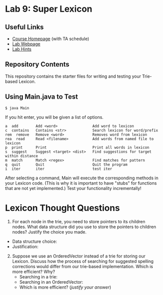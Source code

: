# Lab 9: Super Lexicon

## Useful Links
 * [Course Homepage](http://cs.williams.edu/~cs136/index.html) (with TA schedule)
 * [Lab Webpage](http://cs.williams.edu/~cs136/labs/lexicon.html)
 * [Lab Hints](http://cs.williams.edu/~cs136/labs/lexicon-hints.html)


## Repository Contents
This repository contains the starter files for writing and testing
your Trie-based Lexicon.

## Using Main.java to Test

```
$ java Main
```

If you hit enter, you will be given a list of options.

```
a  add        Add <word>                Add word to lexicon
c  contains   Contains <str>            Search lexicon for word/prefix
rem  remove   Remove <word>             Removes word from lexicon
rea  read     Read <filename>           Add words from named file to lexicon
p  print      Print                     Print all words in lexicon 
s  suggest    Suggest <target> <dist>   Find suggestions for target within distance
m  match      Match <regex>             Find matches for pattern
q  quit       Quit                      Quit the program
i  iter       iter                      test iter
```

After selecting a command, Main will execute the corresponding methods
in your Lexicon code. (This is why it is important to have "stubs" for
functions that are not yet implemented.) Test your functionality
incrementally!


# Lexicon Thought Questions

 1. For each node in the trie, you need to store pointers to its children nodes. What data structure did you use to store the pointers to children nodes? Justify the choice you made.
   * Data structure choice:
   * Justification:
2. Suppose we use an OrderedVector instead of a trie for storing our Lexicon. Discuss how the process of searching for suggested spelling corrections would differ from our trie-based implementation. Which is more efficient? Why?
   * Searching in a trie:
   * Searching in an OrderedVector:
   * Which is more efficient? (_justify your answer_)

